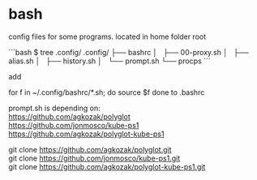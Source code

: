 # bash

config files for some programs. located in home folder root

´´´bash
 $ tree .config/
.config/
├── bashrc
│   ├── 00-proxy.sh
│   ├── alias.sh
│   ├── history.sh
│   └── prompt.sh
└── procps
´´´


add

for f in ~/.config/bashrc/*.sh; do
  source $f
done
to .bashrc

prompt.sh is depending on:   
https://github.com/agkozak/polyglot  
https://github.com/jonmosco/kube-ps1  
https://github.com/agkozak/polyglot-kube-ps1  

git clone https://github.com/agkozak/polyglot.git  
git clone https://github.com/jonmosco/kube-ps1.git  
git clone https://github.com/agkozak/polyglot-kube-ps1.git  
